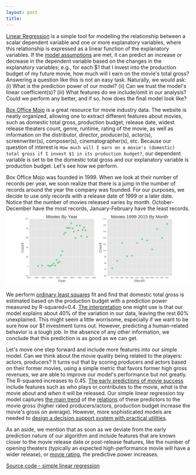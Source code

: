 ```yaml
---
layout: post
title: 
---
```


[Linear Regression](https://en.wikipedia.org/wiki/Linear_regression) is a simple tool for modelling the relationship 
between a scalar dependent variable and one or more explanatory variables, where this relationship is expressed as
a linear function of the explanatory variables. 
If the [model assumptions](http://www.statisticssolutions.com/assumptions-of-multiple-linear-regression/)
are met, it can predict an increase or decrease in the dependent variable based on the changes in the explanatory variables; e.g., for each $1 that I invest into the production budget of my future movie, how much will I earn on the movie's total gross? 
Answering a question like this is not an easy task. Naturally, we would ask: (i) What is the prediction power of our model? 
(ii) Can we trust the model's linear coefficient(s)?
(iii) What features do we include/omit in our analysis? Could we perform any better, and if so, how does the final model look like?

[Box Office Mojo](http://www.boxofficemojo.com/)
is a great resource for movie industry data. The website is neatly organized, allowing one to extract different features about movies, such as domestic total gross, production budget, release date, widest release theaters count, genre, runtime, rating of the movie, as well as information on the distributor, director, producer(s), actor(s), screenwriter(s), composer(s), cinematographer(s), etc. 
Because our question of interest is ``How much will I earn on a movie's (domestic) total gross if I invest $1 in its production budget?``, our dependent variable is set to be the domestic total gross and our explanatory variable is
production budget.
Let's see how we perform.

Box Office Mojo was founded in 1999. When we look at their number of records per year, we soon realize that there is a jump in the number of records around the year the company was founded. For our purposes, we decide to use only records with a release date of 1999 or a later date. Notice that the number of movies released varies by month. 
October-December have the most records, January-February have the least records.
![Box Office Mojo Records](/images/BoxOfficeMojo/actorproducer_count_vs_year+month.png)

We perform [ordinary least squares](https://en.wikipedia.org/wiki/Ordinary_least_squares) fit
and find that domestic total gross is estimated based on the production budget with a prediction power measured by 
R-squared=0.4.
[The interpretation](http://blog.minitab.com/blog/adventures-in-statistics/regression-analysis-how-do-i-interpret-r-squared-and-assess-the-goodness-of-fit) 
one might use is that our model explains about 40% of the variation in our data, leaving the rest 60% unexplained.
This might seem a little worrisome, especially if we want to be sure how our $1 investment turns out.
However, predicting a human-related behavior is a tough job. In the absence of any other information, we conclude that this prediction is as good as we can get.

Let's move one step forward and include more features into our simple model. Can we think about the movie quality being related to the players: actors, producers? 
It turns out that by scoring producers and actors based on their former movies, using a simple metric that favors 
former high gross revenues, we are able to improve our model's performance but not greatly. The R-squared increases to 0.45.
[The early predictions of movie success](http://link.springer.com/chapter/10.1007%2F978-3-319-16268-3_41) 
include features such as *who* plays or contributes to the movie, *what* is the movie about and *when* it will be released. Our simple linear regression toy model captures 
[the main trend](http://blog.minitab.com/blog/adventures-in-statistics/how-to-interpret-a-regression-model-with-low-r-squared-and-low-p-values)
of the
[relations](http://blog.minitab.com/blog/adventures-in-statistics/how-to-interpret-regression-analysis-results-p-values-and-coefficients)
of these predictors to the movie gross (higher rated producers/actors, production budget increase the movie's gross on average).
However, more sophisticated models are needed to
[design a decision support system with practical utilities](http://arxiv.org/pdf/1506.05382.pdf).

As an aside, we mention that as soon as we deviate from the early prediction nature of our algorithm and include features that are known closer to the movie release date or post-release features, like the number of opening theaters
(typically an expected high-performance movie will have a wider release),
or [movie rating](http://www.metacritic.com/),
the predictive power increases.

[Source code - simple linear regression](https://github.com/lpalova/Box-Office-Mojo---Analysis/tree/master/source-files)    














